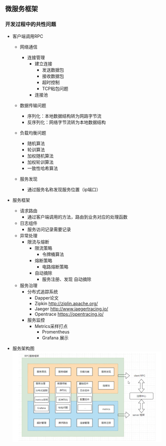 ## 微服务框架

### 开发过程中的共性问题

* 客户端调用RPC

  * 网络通信

    * 连接管理
      * 建立连接
        * 发送数据包
        * 接收数据包
        * 超时控制
        * TCP粘包问题
      * 连接池
  * 数据传输问题

    * 序列化：本地数据结构转为网路字节流
    * 反序列化：网络字节流转为本地数据结构
  * 负载均衡问题

    * 随机算法
    * 轮训算法
    * 加权随机算法
    * 加权轮训算法
    * 一致性哈希算法
  * 服务发现

    * 通过服务名称发现服务位置（ip端口）
* 服务框架

  * 请求路由
    * 通过客户端调用的方法，路由到业务对应的处理函数
  * 日志组件
    * 服务访问记录需要记录
  * 异常处理
    * 限流与熔断
      * 限流策略
        * 令牌桶算法
      * 熔断策略
        * 电路熔断策略
      * 自动摘除
        * 服务注册、发现 自动摘除
  * 服务治理
    * 分布式追踪系统
      * Dapper论文
      * Zipkin http://ziplin.apache.org/
      * Jaeger http://www.jaegertracing.io/
      * Opentrace https://opentracing.io/
    * 服务监控
      * Metrics采样打点
        * Promentheus
        * Grafana 展示
* 服务架构图
  ![img.png](assets/img.png)
